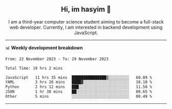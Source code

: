<h2 align="center"> Hi, im hasyim 👋 </h2>

<p align="center"> I am a third-year computer science student aiming to become a full-stack web developer. Currently, I am interested in backend development using JavaScript. </p>

---

<!--
**hasyimashari/hasyimashari** is a ✨ _special_ ✨ repository because its `README.md` (this file) appears on your GitHub profile.

Here are some ideas to get you started:

- 🔭 I’m currently working on ...
- 🌱 I’m currently learning ...
- 👯 I’m looking to collaborate on ...
- 🤔 I’m looking for help with ...
- 💬 Ask me about ...
- 📫 How to reach me: ...
- 😄 Pronouns: ...
- ⚡ Fun fact: ...
-->

📊 **Weekly development breakdown**

<!--START_SECTION:waka-->

```txt
From: 22 November 2023 - To: 29 November 2023

Total Time: 19 hrs 2 mins

JavaScript   11 hrs 35 mins  ███████████████▒░░░░░░░░░   60.89 %
YAML         3 hrs 26 mins   ████▓░░░░░░░░░░░░░░░░░░░░   18.10 %
Python       2 hrs 12 mins   ███░░░░░░░░░░░░░░░░░░░░░░   11.58 %
JSON         1 hr 38 mins    ██░░░░░░░░░░░░░░░░░░░░░░░   08.65 %
Other        5 mins          ░░░░░░░░░░░░░░░░░░░░░░░░░   00.49 %
```

<!--END_SECTION:waka-->

---
